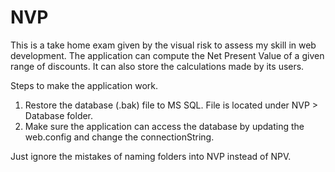# NVP

  This is a take home exam given by the visual risk to assess my skill in web development. 
  The application can compute the Net Present Value of a given range of discounts. It can also store the calculations made by its users.

Steps to make the application work.
1. Restore the database (.bak) file to MS SQL. File is located under NVP > Database folder.
2. Make sure the application can access the database by updating the web.config and change the connectionString. 

Just ignore the mistakes of naming folders into NVP instead of NPV.
